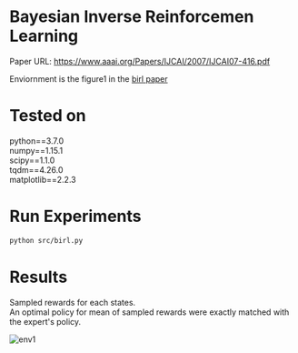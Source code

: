 # Bayesian Inverse Reinforcemen Learning

Paper URL: https://www.aaai.org/Papers/IJCAI/2007/IJCAI07-416.pdf

Enviornment is the figure1 in the [birl paper](https://www.aaai.org/Papers/IJCAI/2007/IJCAI07-416.pdf)

# Tested on  
python==3.7.0  
numpy==1.15.1  
scipy==1.1.0  
tqdm==4.26.0  
matplotlib==2.2.3  

# Run Experiments

```sh
python src/birl.py
```

# Results
Sampled rewards for each states.   
An optimal policy for mean of sampled rewards were exactly matched with the expert's policy.

![env1](./results/samples_env0.png)
